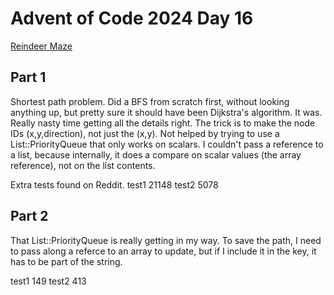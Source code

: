 # Advent of Code 2024 Day 16
[Reindeer Maze](https://adventofcode.com/2024/day/16)

## Part 1

Shortest path problem. Did a BFS from scratch first, without looking
anything up, but pretty sure it should have been Dijkstra's algorithm.
It was. Really nasty time getting all the details right. The trick is
to make the node IDs (x,y,direction), not just the (x,y). Not helped
by trying to use a List::PriorityQueue that only works on scalars.
I couldn't pass a reference to a list, because internally, it does
a compare on scalar values (the array reference), not on the list
contents.

Extra tests found on Reddit.
test1 21148
test2 5078

## Part 2

That List::PriorityQueue is really getting in my way. To save the path,
I need to pass along a referce to an array to update, but if I include it
in the key, it has to be part of the string.

test1 149
test2 413
